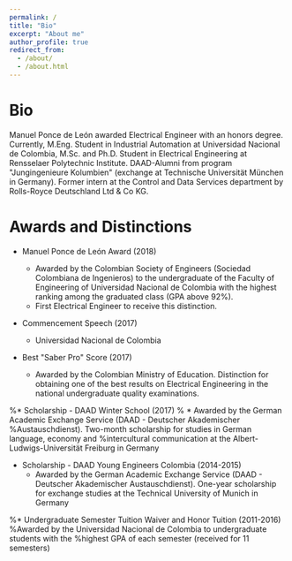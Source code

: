 ```yaml
---
permalink: /
title: "Bio"
excerpt: "About me"
author_profile: true
redirect_from:
  - /about/
  - /about.html
---
```


Bio
====================

Manuel Ponce de León awarded Electrical Engineer with an honors degree. Currently, M.Eng. Student in Industrial Automation at Universidad Nacional de Colombia, M.Sc. and Ph.D. Student in Electrical Engineering at Rensselaer Polytechnic Institute. DAAD-Alumni from program "Jungingenieure Kolumbien" (exchange at Technische Universität München in Germany). Former intern at the Control and Data Services department by Rolls-Royce Deutschland Ltd & Co KG.

Awards and Distinctions
=====================

* Manuel Ponce de León Award (2018)
  * Awarded by the Colombian Society of Engineers (Sociedad Colombiana de Ingenieros) to the undergraduate of the Faculty of Engineering of Universidad Nacional de Colombia with the highest ranking among the graduated class (GPA above 92%).
  * First Electrical Engineer to receive this distinction.

* Commencement Speech (2017)
  * Universidad Nacional de Colombia

* Best "Saber Pro" Score (2017)
  * Awarded by the Colombian Ministry of Education. Distinction for obtaining one of the best results on Electrical Engineering in the national undergraduate quality examinations.

%* Scholarship - DAAD Winter School (2017)
%  * Awarded by the German Academic Exchange Service (DAAD - Deutscher Akademischer %Austauschdienst). Two-month scholarship for studies in German language, economy and %intercultural communication at the Albert-Ludwigs-Universität Freiburg in Germany

* Scholarship - DAAD Young Engineers Colombia (2014-2015)
  * Awarded by the German Academic Exchange Service (DAAD - Deutscher Akademischer Austauschdienst). One-year scholarship for exchange studies at the Technical University of Munich in Germany

%* Undergraduate Semester Tuition Waiver and Honor Tuition (2011-2016)
%Awarded by the Universidad Nacional de Colombia to undergraduate students with the %highest GPA of each semester (received for 11 semesters)
